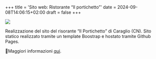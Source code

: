 +++
title = 'Sito web: Ristorante “Il portichetto”'
date = 2024-09-08T14:06:15+02:00
draft = false
+++

![](../../images/projects/portichetto.png)

Realizzazione del sito del risorante “Il Portichetto” di Caraglio (CN). Sito statico realizzato tramite un template Boostrap e hostato tramite Github Pages.

📍Maggiori informazioni [qui](https://ristoranteilportichetto.it/).